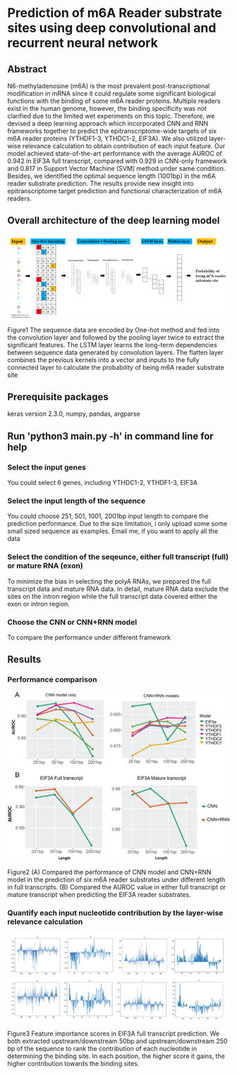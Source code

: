 # Prediction of m6A Reader substrate sites using deep convolutional and recurrent neural network  
## Abstract
N6-methyladenosine (m6A) is the most prevalent post-transcriptional modification in mRNA since it could regulate some significant biological functions with the binding of some m6A reader proteins. Multiple readers exist in the human genome, however, the binding specificity was not clarified due to the limited wet experiments on this topic. Therefore, we devised a deep learning approach which incorporated CNN and RNN frameworks together to predict the epitranscriptome-wide targets of six m6A reader proteins (YTHDF1-3, YTHDC1-2, EIF3A). We also utilized layer-wise relevance calculation to obtain contribution of each input feature. Our model achieved state-of-the-art performance with the average AUROC of 0.942 in EIF3A full transcript, compared with 0.929 in CNN-only framework and 0.817 in Support Vector Machine (SVM) method under same condition. Besides, we identified the optimal sequence length (1001bp) in the m6A reader substrate prediction. The results provide new insight into epitranscriptome target prediction and functional characterization of m6A readers.

## Overall architecture of the deep learning model
![Alt text](https://github.com/yuxuanwu17/m6A_reader/blob/master/plot/Architecture(3).png) 

Figure1 The sequence data are encoded by One-hot method and fed into the convolution layer and followed by the pooling layer twice to extract the significant features. The LSTM layer learns the long-term dependencies between sequence data generated by convolution layers. The flatten layer combines the previous kernels into a vector and inputs to the fully connected layer to calculate the probability of being m6A reader substrate site 

## Prerequisite packages
keras version 2.3.0, numpy, pandas, argparse

## Run 'python3 main.py -h' in command line for help

### Select the input genes
You could select 6 genes, including YTHDC1-2, YTHDF1-3, EIF3A

### Select the input length of the sequence
You could choose 251, 501, 1001, 2001bp input length to compare the prediction performance. 
Due to the size limitation, i only upload some some small sized sequence as examples.
Email me, if you want to apply all the data

### Select the condition of the seqeunce, either full transcript (full) or mature RNA (exon)
To minimize the bias in selecting the polyA RNAs, we prepared the full transcript data and mature RNA data. In detail, mature RNA data exclude the sites on the intron region while the full transcript data covered either the exon or intron region.

### Choose the CNN or CNN+RNN model
To compare the performance under different framework

## Results

### Performance comparison 
![Alt text](https://github.com/yuxuanwu17/m6A_reader/blob/master/plot/cmbd2.png)

Figure2 (A) Compared the performance of CNN model and CNN+RNN model in the prediction of six m6A reader substrates under different length in full transcripts. (B) Compared the AUROC value in either full transcript or mature transcript when predicting the EIF3A reader substrates. 

### Quantify each input nucleotide contribution by the layer-wise relevance calculation
![Alt text](https://github.com/yuxuanwu17/m6A_reader/blob/master/plot/contribution_plot.png)

Figure3 Feature importance scores in EIF3A full transcript prediction. We both extracted upstream/downstream 50bp and upstream/downstream 250 bp of the sequence to rank the contribution of each nucleotide in determining the binding site. In each position, the higher score it gains, the higher contribution towards the binding sites.
